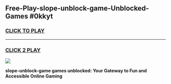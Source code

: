 
## Free-Play-slope-unblock-game-Unblocked-Games #0kkyt
<h3>
<a href="https://news.freeplayer.one?title=slope-unblock-game&ref=8M">CLICK TO PLAY</a></h3>
<hr>

<h3>
<a href="https://news.freeplayer.one?title=slope-unblock-game&ref=8M">CLICK 2 PLAY</a>
  
</h3>

<a href="https://news.freeplayer.one?title=slope-unblock-game&ref=8M"><img src="https://clearcache.store/games.png"></a>


**slope-unblock-game games unblocked: Your Gateway to Fun and Accessible Online Gaming**
